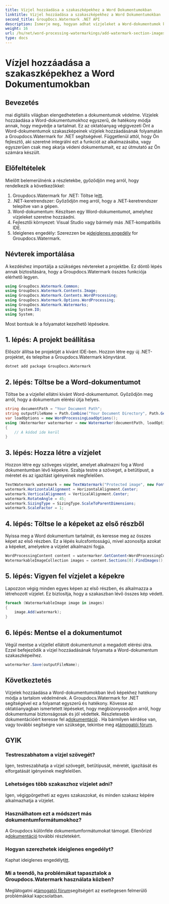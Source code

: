 ```yaml
---
title: Vízjel hozzáadása a szakaszképekhez a Word Dokumentumokban
linktitle: Vízjel hozzáadása a szakaszképekhez a Word Dokumentumokban
second_title: GroupDocs.Watermark .NET API
description: Ismerje meg, hogyan adhat vízjeleket a Word-dokumentumok képeihez a Groupdocs Watermark for .NET segítségével. Kövesse útmutatónkat a biztonságos és professzionális dokumentumvédelem érdekében.
weight: 16
url: /hu/net/word-processing-watermarkings/add-watermark-section-images-word-docs/
type: docs
---
```

# Vízjel hozzáadása a szakaszképekhez a Word Dokumentumokban

## Bevezetés
mai digitális világban elengedhetetlen a dokumentumok védelme. Vízjelek hozzáadása a Word-dokumentumokhoz egyszerű, de hatékony módja annak, hogy megvédje a tartalmat. Ez az oktatóanyag végigvezeti Önt a Word-dokumentumok szakaszképeinek vízjelek hozzáadásának folyamatán a Groupdocs.Watermark for .NET segítségével. Függetlenül attól, hogy Ön fejlesztő, aki szeretné integrálni ezt a funkciót az alkalmazásába, vagy egyszerűen csak meg akarja védeni dokumentumait, ez az útmutató az Ön számára készült.
## Előfeltételek
Mielőtt belemerülnénk a részletekbe, győződjön meg arról, hogy rendelkezik a következőkkel:
1.  Groupdocs.Watermark for .NET: Töltse le[itt](https://releases.groupdocs.com/Watermark/net/).
2. .NET-keretrendszer: Győződjön meg arról, hogy a .NET-keretrendszer telepítve van a gépen.
3. Word-dokumentum: Készítsen egy Word-dokumentumot, amelyhez vízjeleket szeretne hozzáadni.
4. Fejlesztői környezet: Visual Studio vagy bármely más .NET-kompatibilis IDE.
5.  Ideiglenes engedély: Szerezzen be a[ideiglenes engedély](https://purchase.groupdocs.com/temporary-license/) for Groupdocs.Watermark.
## Névterek importálása
A kezdéshez importálja a szükséges névtereket a projektbe. Ez döntő lépés annak biztosítására, hogy a Groupdocs.Watermark összes funkciója elérhető legyen.
```csharp
using GroupDocs.Watermark.Common;
using GroupDocs.Watermark.Contents.Image;
using GroupDocs.Watermark.Contents.WordProcessing;
using GroupDocs.Watermark.Options.WordProcessing;
using GroupDocs.Watermark.Watermarks;
using System.IO;
using System;
```
Most bontsuk le a folyamatot kezelhető lépésekre.
## 1. lépés: A projekt beállítása
Először állítsa be projektjét a kívánt IDE-ben. Hozzon létre egy új .NET-projektet, és telepítse a Groupdocs.Watermark könyvtárat.
```bash
dotnet add package GroupDocs.Watermark
```
## 2. lépés: Töltse be a Word-dokumentumot
Töltse be a vízjellel ellátni kívánt Word-dokumentumot. Győződjön meg arról, hogy a dokumentum elérési útja helyes.
```csharp
string documentPath = "Your Document Path";
string outputFileName = Path.Combine("Your Document Directory", Path.GetFileName(documentPath));
var loadOptions = new WordProcessingLoadOptions();
using (Watermarker watermarker = new Watermarker(documentPath, loadOptions))
{
    // A kódod ide kerül
}
```
## 3. lépés: Hozza létre a vízjelet
Hozzon létre egy szöveges vízjelet, amelyet alkalmazni fog a Word dokumentumban lévő képekre. Szabja testre a szöveget, a betűtípust, a méretet és az igazítást igényeinek megfelelően.
```csharp
TextWatermark watermark = new TextWatermark("Protected image", new Font("Arial", 8));
watermark.HorizontalAlignment = HorizontalAlignment.Center;
watermark.VerticalAlignment = VerticalAlignment.Center;
watermark.RotateAngle = 45;
watermark.SizingType = SizingType.ScaleToParentDimensions;
watermark.ScaleFactor = 1;
```
## 4. lépés: Töltse le a képeket az első részből
Nyissa meg a Word dokumentum tartalmát, és keresse meg az összes képet az első részben. Ez a lépés kulcsfontosságú, mivel azonosítja azokat a képeket, amelyekre a vízjelet alkalmazni fogja.
```csharp
WordProcessingContent content = watermarker.GetContent<WordProcessingContent>();
WatermarkableImageCollection images = content.Sections[0].FindImages();
```
## 5. lépés: Vigyen fel vízjelet a képekre
Lapozzon végig minden egyes képen az első részben, és alkalmazza a létrehozott vízjelet. Ez biztosítja, hogy a szakaszban lévő összes kép védett.
```csharp
foreach (WatermarkableImage image in images)
{
    image.Add(watermark);
}
```
## 6. lépés: Mentse el a dokumentumot
Végül mentse a vízjellel ellátott dokumentumot a megadott elérési útra. Ezzel befejeződik a vízjel hozzáadásának folyamata a Word-dokumentum szakaszképeihez.
```csharp
watermarker.Save(outputFileName);
```
## Következtetés
Vízjelek hozzáadása a Word-dokumentumokban lévő képekhez hatékony módja a tartalom védelmének. A Groupdocs.Watermark for .NET segítségével ez a folyamat egyszerű és hatékony. Kövesse az oktatóanyagban ismertetett lépéseket, hogy megbizonyosodjon arról, hogy dokumentumai biztonságosak és jól védettek.
 Részletesebb dokumentációért keresse fel a[dokumentáció](https://tutorials.groupdocs.com/Watermark/net/) . Ha bármilyen kérdése van, vagy további segítségre van szüksége, tekintse meg a[támogatói fórum](https://forum.groupdocs.com/c/watermark/19).
## GYIK
### Testreszabhatom a vízjel szövegét?
Igen, testreszabhatja a vízjel szövegét, betűtípusát, méretét, igazítását és elforgatását igényeinek megfelelően.
### Lehetséges több szakaszhoz vízjelet adni?
Igen, végigpörgetheti az egyes szakaszokat, és minden szakasz képére alkalmazhatja a vízjelet.
### Használhatom ezt a módszert más dokumentumformátumokhoz?
 A Groupdocs különféle dokumentumformátumokat támogat. Ellenőrizd a[dokumentáció](https://tutorials.groupdocs.com/Watermark/net/) további részletekért.
### Hogyan szerezhetek ideiglenes engedélyt?
 Kaphat ideiglenes engedélyt[itt](https://purchase.groupdocs.com/temporary-license/).
### Mi a teendő, ha problémákat tapasztalok a Groupdocs.Watermark használata közben?
 Meglátogatni a[támogatói fórum](https://forum.groupdocs.com/c/watermark/19)segítségért az esetlegesen felmerülő problémákkal kapcsolatban.